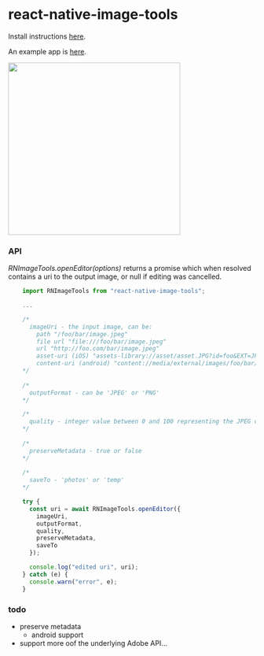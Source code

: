# react-native-image-tools

Install instructions [here](./docs/install.md).

An example app is [here](https://github.com/npomfret/rn-image-tools-example).

<img src="docs/demo.gif" width="350">

### API


_RNImageTools.openEditor(options)_ returns a promise which when resolved contains a uri to the output image, or null if editing was cancelled.

```javascript
    import RNImageTools from "react-native-image-tools";

    ...

    /*
      imageUri - the input image, can be:
        path "/foo/bar/image.jpeg"
        file url "file:///foo/bar/image.jpeg"
        url "http://foo.com/bar/image.jpeg"
        asset-uri (iOS) "assets-library://asset/asset.JPG?id=foo&EXT=JPG
        content-uri (android) "content://media/external/images/foo/bar/JPEG"
    */
    
    /*
      outputFormat - can be 'JPEG' or 'PNG'
    */

    /*
      quality - integer value between 0 and 100 representing the JPEG compression %.  Ignored for PNG.
    */
    
    /*
      preserveMetadata - true or false
    */
    
    /*
      saveTo - 'photos' or 'temp'
    */

    try {
      const uri = await RNImageTools.openEditor({
        imageUri,
        outputFormat,
        quality,
        preserveMetadata,
        saveTo
      });

      console.log("edited uri", uri);
    } catch (e) {
      console.warn("error", e);
    }
```

### todo

 * preserve metadata
   * android support
 * support more oof the underlying Adobe API...  